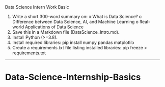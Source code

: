 Data Science Intern Work Basic 
1.	Write a short 300-word summary on:
o	What is Data Science?
o	Difference between Data Science, AI, and Machine Learning
o	Real-world Applications of Data Science
2.	Save this in a Markdown file (DataScience_Intro.md).
3.	Install Python (>=3.8).
4.	Install required libraries:
pip install numpy pandas matplotlib
5.	Create a requirements.txt file listing installed libraries:
pip freeze > requirements.txt
________________________________________
# Data-Science-Internship-Basics
